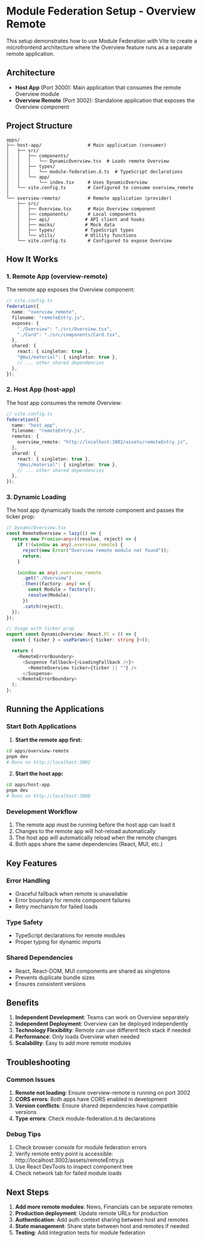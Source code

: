# Module Federation Setup - Overview Remote

This setup demonstrates how to use Module Federation with Vite to create a microfrontend architecture where the Overview feature runs as a separate remote application.

## Architecture

- **Host App** (Port 3000): Main application that consumes the remote Overview module
- **Overview Remote** (Port 3002): Standalone application that exposes the Overview component

## Project Structure

```
apps/
├── host-app/                 # Main application (consumer)
│   ├── src/
│   │   ├── components/
│   │   │   └── DynamicOverview.tsx  # Loads remote Overview
│   │   ├── types/
│   │   │   └── module-federation.d.ts  # TypeScript declarations
│   │   └── app/
│   │       └── index.tsx     # Uses DynamicOverview
│   └── vite.config.ts        # Configured to consume overview_remote
│
└── overview-remote/          # Remote application (provider)
    ├── src/
    │   ├── Overview.tsx      # Main Overview component
    │   ├── components/       # Local components
    │   ├── api/             # API client and hooks
    │   ├── mocks/           # Mock data
    │   ├── types/           # TypeScript types
    │   └── utils/           # Utility functions
    └── vite.config.ts        # Configured to expose Overview
```

## How It Works

### 1. Remote App (overview-remote)

The remote app exposes the Overview component:

```typescript
// vite.config.ts
federation({
  name: "overview_remote",
  filename: "remoteEntry.js",
  exposes: {
    "./Overview": "./src/Overview.tsx",
    "./Card": "./src/components/Card.tsx",
  },
  shared: {
    react: { singleton: true },
    "@mui/material": { singleton: true },
    // ... other shared dependencies
  },
});
```

### 2. Host App (host-app)

The host app consumes the remote Overview:

```typescript
// vite.config.ts
federation({
  name: "host_app",
  filename: "remoteEntry.js",
  remotes: {
    overview_remote: "http://localhost:3002/assets/remoteEntry.js",
  },
  shared: {
    react: { singleton: true },
    "@mui/material": { singleton: true },
    // ... other shared dependencies
  },
});
```

### 3. Dynamic Loading

The host app dynamically loads the remote component and passes the ticker prop:

```typescript
// DynamicOverview.tsx
const RemoteOverview = lazy(() => {
  return new Promise<any>((resolve, reject) => {
    if (!(window as any).overview_remote) {
      reject(new Error("Overview remote module not found"));
      return;
    }

    (window as any).overview_remote
      .get("./Overview")
      .then((factory: any) => {
        const Module = factory();
        resolve(Module);
      })
      .catch(reject);
  });
});

// Usage with ticker prop
export const DynamicOverview: React.FC = () => {
  const { ticker } = useParams<{ ticker: string }>();

  return (
    <RemoteErrorBoundary>
      <Suspense fallback={<LoadingFallback />}>
        <RemoteOverview ticker={ticker || ""} />
      </Suspense>
    </RemoteErrorBoundary>
  );
};
```

## Running the Applications

### Start Both Applications

1. **Start the remote app first:**

```bash
cd apps/overview-remote
pnpm dev
# Runs on http://localhost:3002
```

2. **Start the host app:**

```bash
cd apps/host-app
pnpm dev
# Runs on http://localhost:3000
```

### Development Workflow

1. The remote app must be running before the host app can load it
2. Changes to the remote app will hot-reload automatically
3. The host app will automatically reload when the remote changes
4. Both apps share the same dependencies (React, MUI, etc.)

## Key Features

### Error Handling

- Graceful fallback when remote is unavailable
- Error boundary for remote component failures
- Retry mechanism for failed loads

### Type Safety

- TypeScript declarations for remote modules
- Proper typing for dynamic imports

### Shared Dependencies

- React, React-DOM, MUI components are shared as singletons
- Prevents duplicate bundle sizes
- Ensures consistent versions

## Benefits

1. **Independent Development**: Teams can work on Overview separately
2. **Independent Deployment**: Overview can be deployed independently
3. **Technology Flexibility**: Remote can use different tech stack if needed
4. **Performance**: Only loads Overview when needed
5. **Scalability**: Easy to add more remote modules

## Troubleshooting

### Common Issues

1. **Remote not loading**: Ensure overview-remote is running on port 3002
2. **CORS errors**: Both apps have CORS enabled in development
3. **Version conflicts**: Ensure shared dependencies have compatible versions
4. **Type errors**: Check module-federation.d.ts declarations

### Debug Tips

1. Check browser console for module federation errors
2. Verify remote entry point is accessible: http://localhost:3002/assets/remoteEntry.js
3. Use React DevTools to inspect component tree
4. Check network tab for failed module loads

## Next Steps

1. **Add more remote modules**: News, Financials can be separate remotes
2. **Production deployment**: Update remote URLs for production
3. **Authentication**: Add auth context sharing between host and remotes
4. **State management**: Share state between host and remotes if needed
5. **Testing**: Add integration tests for module federation
